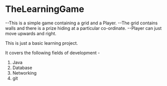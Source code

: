 # TheLearningGame

--This is a simple game containing a grid and a Player.
--The grid contains walls and there is a prize hiding at a particular co-ordinate.
--Player can just move upwards and right.

This is just a basic learning project.

It covers the following fields of development - 
1. Java
2. Database
3. Networking
4. git
